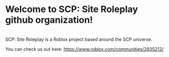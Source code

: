# Welcome to SCP: Site Roleplay github organization!
<br>
SCP: Site Roleplay is a Roblox project based around the SCP universe.

You can check us out here: https://www.roblox.com/communities/2935212/
